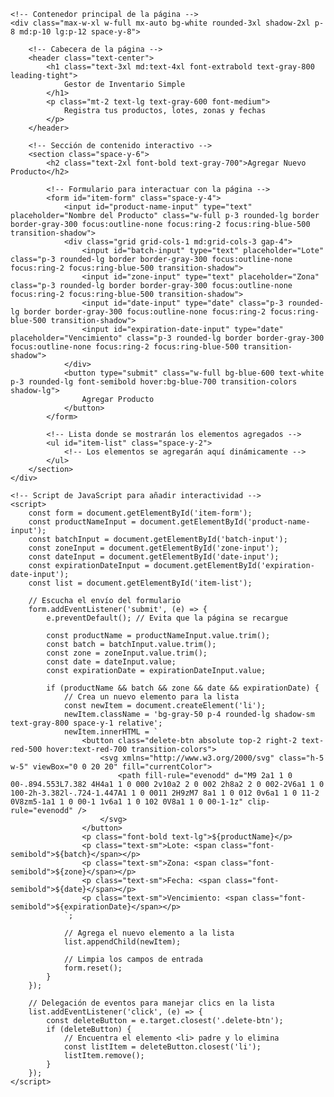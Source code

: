 <!DOCTYPE html>
<html lang="es">
<head>
    <meta charset="UTF-8">
    <meta name="viewport" content="width=device-width, initial-scale=1.0">
    <title>Gestor de Inventario</title>
    <!-- Tailwind CSS CDN para un estilo moderno y responsivo -->
    <script src="https://cdn.tailwindcss.com"></script>
    <style>
        body {
            font-family: 'Inter', sans-serif;
        }
    </style>
</head>
<body class="bg-red-50 min-h-screen flex items-center justify-center p-4">

    <!-- Contenedor principal de la página -->
    <div class="max-w-xl w-full mx-auto bg-white rounded-3xl shadow-2xl p-8 md:p-10 lg:p-12 space-y-8">

        <!-- Cabecera de la página -->
        <header class="text-center">
            <h1 class="text-3xl md:text-4xl font-extrabold text-gray-800 leading-tight">
                Gestor de Inventario Simple
            </h1>
            <p class="mt-2 text-lg text-gray-600 font-medium">
                Registra tus productos, lotes, zonas y fechas
            </p>
        </header>

        <!-- Sección de contenido interactivo -->
        <section class="space-y-6">
            <h2 class="text-2xl font-bold text-gray-700">Agregar Nuevo Producto</h2>
            
            <!-- Formulario para interactuar con la página -->
            <form id="item-form" class="space-y-4">
                <input id="product-name-input" type="text" placeholder="Nombre del Producto" class="w-full p-3 rounded-lg border border-gray-300 focus:outline-none focus:ring-2 focus:ring-blue-500 transition-shadow">
                <div class="grid grid-cols-1 md:grid-cols-3 gap-4">
                    <input id="batch-input" type="text" placeholder="Lote" class="p-3 rounded-lg border border-gray-300 focus:outline-none focus:ring-2 focus:ring-blue-500 transition-shadow">
                    <input id="zone-input" type="text" placeholder="Zona" class="p-3 rounded-lg border border-gray-300 focus:outline-none focus:ring-2 focus:ring-blue-500 transition-shadow">
                    <input id="date-input" type="date" class="p-3 rounded-lg border border-gray-300 focus:outline-none focus:ring-2 focus:ring-blue-500 transition-shadow">
                    <input id="expiration-date-input" type="date" placeholder="Vencimiento" class="p-3 rounded-lg border border-gray-300 focus:outline-none focus:ring-2 focus:ring-blue-500 transition-shadow">
                </div>
                <button type="submit" class="w-full bg-blue-600 text-white p-3 rounded-lg font-semibold hover:bg-blue-700 transition-colors shadow-lg">
                    Agregar Producto
                </button>
            </form>

            <!-- Lista donde se mostrarán los elementos agregados -->
            <ul id="item-list" class="space-y-2">
                <!-- Los elementos se agregarán aquí dinámicamente -->
            </ul>
        </section>
    </div>

    <!-- Script de JavaScript para añadir interactividad -->
    <script>
        const form = document.getElementById('item-form');
        const productNameInput = document.getElementById('product-name-input');
        const batchInput = document.getElementById('batch-input');
        const zoneInput = document.getElementById('zone-input');
        const dateInput = document.getElementById('date-input');
        const expirationDateInput = document.getElementById('expiration-date-input');
        const list = document.getElementById('item-list');

        // Escucha el envío del formulario
        form.addEventListener('submit', (e) => {
            e.preventDefault(); // Evita que la página se recargue

            const productName = productNameInput.value.trim();
            const batch = batchInput.value.trim();
            const zone = zoneInput.value.trim();
            const date = dateInput.value;
            const expirationDate = expirationDateInput.value;

            if (productName && batch && zone && date && expirationDate) {
                // Crea un nuevo elemento para la lista
                const newItem = document.createElement('li');
                newItem.className = 'bg-gray-50 p-4 rounded-lg shadow-sm text-gray-800 space-y-1 relative';
                newItem.innerHTML = `
                    <button class="delete-btn absolute top-2 right-2 text-red-500 hover:text-red-700 transition-colors">
                        <svg xmlns="http://www.w3.org/2000/svg" class="h-5 w-5" viewBox="0 0 20 20" fill="currentColor">
                            <path fill-rule="evenodd" d="M9 2a1 1 0 00-.894.553L7.382 4H4a1 1 0 000 2v10a2 2 0 002 2h8a2 2 0 002-2V6a1 1 0 100-2h-3.382l-.724-1.447A1 1 0 0011 2H9zM7 8a1 1 0 012 0v6a1 1 0 11-2 0V8zm5-1a1 1 0 00-1 1v6a1 1 0 102 0V8a1 1 0 00-1-1z" clip-rule="evenodd" />
                        </svg>
                    </button>
                    <p class="font-bold text-lg">${productName}</p>
                    <p class="text-sm">Lote: <span class="font-semibold">${batch}</span></p>
                    <p class="text-sm">Zona: <span class="font-semibold">${zone}</span></p>
                    <p class="text-sm">Fecha: <span class="font-semibold">${date}</span></p>
                    <p class="text-sm">Vencimiento: <span class="font-semibold">${expirationDate}</span></p>
                `;

                // Agrega el nuevo elemento a la lista
                list.appendChild(newItem);

                // Limpia los campos de entrada
                form.reset();
            }
        });
        
        // Delegación de eventos para manejar clics en la lista
        list.addEventListener('click', (e) => {
            const deleteButton = e.target.closest('.delete-btn');
            if (deleteButton) {
                // Encuentra el elemento <li> padre y lo elimina
                const listItem = deleteButton.closest('li');
                listItem.remove();
            }
        });
    </script>

</body>
</html>
